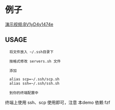 # 例子

[演示视频:BV1yD4y1474e](https://www.bilibili.com/video/BV1yD4y1474e)

## USAGE

```plaintext
  将文件放入 ~/.ssh目录下
  
  按格式修改 servers.sh 文件
  
  添加
  
  alias scp=~/.ssh/scp.sh
  alias ssh=~/.ssh/ssh.sh

  到你的终端配置中
```

终端上使用 ssh、scp 使用即可，注意 本demo 依赖 fzf
